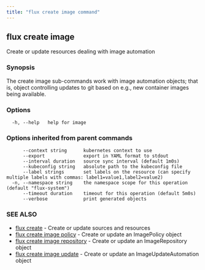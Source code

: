 ```yaml
---
title: "flux create image command"
---
```

## flux create image

Create or update resources dealing with image automation

### Synopsis

The create image sub-commands work with image automation objects; that is,
object controlling updates to git based on e.g., new container images
being available.

### Options

```
  -h, --help   help for image
```

### Options inherited from parent commands

```
      --context string      kubernetes context to use
      --export              export in YAML format to stdout
      --interval duration   source sync interval (default 1m0s)
      --kubeconfig string   absolute path to the kubeconfig file
      --label strings       set labels on the resource (can specify multiple labels with commas: label1=value1,label2=value2)
  -n, --namespace string    the namespace scope for this operation (default "flux-system")
      --timeout duration    timeout for this operation (default 5m0s)
      --verbose             print generated objects
```

### SEE ALSO

* [flux create](/cmd/flux_create/)	 - Create or update sources and resources
* [flux create image policy](/cmd/flux_create_image_policy/)	 - Create or update an ImagePolicy object
* [flux create image repository](/cmd/flux_create_image_repository/)	 - Create or update an ImageRepository object
* [flux create image update](/cmd/flux_create_image_update/)	 - Create or update an ImageUpdateAutomation object

